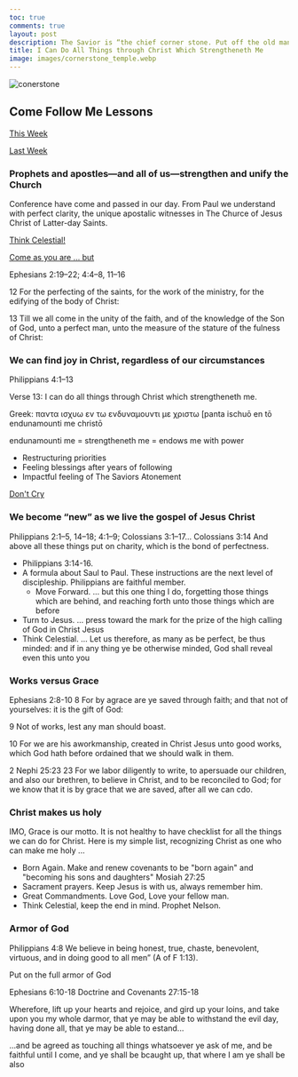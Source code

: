 ```yaml
---
toc: true
comments: true
layout: post
description: The Savior is “the chief corner stone. Put off the old man” and “put on the new man” through Jesus Christ.
title: I Can Do All Things through Christ Which Strengtheneth Me
image: images/cornerstone_temple.webp
---
```


![conerstone]({{site.baseurl}}/images/cornerstone_temple.webp)

## Come Follow Me Lessons

[This Week](https://www.churchofjesuschrist.org/study/manual/come-follow-me-for-sunday-school-new-testament-2023/42?lang=eng)

[Last Week](https://www.churchofjesuschrist.org/study/manual/come-follow-me-for-sunday-school-new-testament-2023/41?lang=eng)

### Prophets and apostles—and all of us—strengthen and unify the Church

Conference have come and passed in our day.   From Paul we understand with perfect clarity, the unique apostalic witnesses in The Churce of Jesus Christ of Latter-day Saints.

[Think Celestial!](https://youtu.be/ZghD9LplPug?t=205)

[Come as you are ... but](https://youtu.be/cgq5yUgZUro?t=713)

Ephesians 2:19–22; 4:4–8, 11–16

12 For the perfecting of the saints, for the work of the ministry, for the edifying of the body of Christ:

13 Till we all come in the unity of the faith, and of the knowledge of the Son of God, unto a perfect man, unto the measure of the stature of the fulness of Christ:

### We can find joy in Christ, regardless of our circumstances

Philippians 4:1–13

Verse 13: I can do all things through Christ which strengtheneth me.

Greek: παντα ισχυω εν τω ενδυναμουντι με χριστω [panta ischuō en tō endunamounti me christō

endunamounti me = strengtheneth me = endows me with power

- Restructuring priorities
- Feeling blessings after years of following
- Impactful feeling of The Saviors Atonement

[Don't Cry](https://youtu.be/XiM1kQvCcME?t=104)

### We become “new” as we live the gospel of Jesus Christ

Philippians 2:1–5, 14–18; 4:1–9; Colossians 3:1–17... Colossians 3:14 And above all these things put on charity, which is the bond of perfectness.

- Philippians 3:14-16.
- A formula about Saul to Paul.  These instructions are the next level of discipleship.  Philippians are faithful member.
  - Move Forward.   ... but this one thing I do, forgetting those things which are behind, and reaching forth unto those things which are before
- Turn to Jesus.  ...  press toward the mark for the prize of the high calling of God in Christ Jesus
- Think Celestial. ... Let us therefore, as many as be perfect, be thus minded: and if in any thing ye be otherwise minded, God shall reveal even this unto you

### Works versus Grace

Ephesians 2:8-10
8 For by agrace are ye saved through faith; and that not of yourselves: it is the gift of God:

9 Not of works, lest any man should boast.

10 For we are his aworkmanship, created in Christ Jesus unto good works, which God hath before ordained that we should walk in them.

2 Nephi 25:23
23 For we labor diligently to write, to apersuade our children, and also our brethren, to believe in Christ, and to be reconciled to God; for we know that it is by grace that we are saved, after all we can cdo.

### Christ makes us holy

IMO, Grace is our motto.  It is not healthy to have checklist for all the things we can do for Christ.  Here is my simple list, recognizing Christ as one who can make me holy ...

- Born Again. Make and renew covenants to be "born again" and "becoming his sons and daughters" Mosiah 27:25
- Sacrament prayers. Keep Jesus is with us, always remember him.
- Great Commandments. Love God, Love your fellow man.
- Think Celestial, keep the end in mind. Prophet Nelson.

### Armor of God

Philippians 4:8
We believe in being honest, true, chaste, benevolent, virtuous, and in doing good to all men” (A of F 1:13).

Put on the full armor of God

Ephesians 6:10-18
Doctrine and Covenants 27:15-18

Wherefore, lift up your hearts and rejoice, and gird up your loins, and take upon you my whole darmor, that ye may be able to withstand the evil day, having done all, that ye may be able to estand...

...and be agreed as touching all things whatsoever ye ask of me, and be faithful until I come, and ye shall be bcaught up, that where I am ye shall be also
